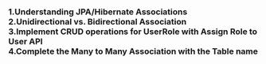 <h3>
1.Understanding JPA/Hibernate Associations</br>
2.Unidirectional vs. Bidirectional Association</br>
3.Implement CRUD operations for UserRole with Assign Role to User API</br>
4.Complete the Many to Many Association with the Table name</br>
</h3>